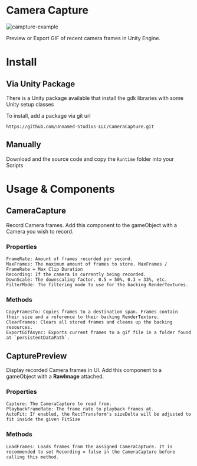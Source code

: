 # Camera Capture

![campture-example](.repo/example.gif)

Preview or Export GIF of recent camera frames in Unity Engine. 

# Install

## Via Unity Package

There is a Unity package available that install the gdk libraries with some Unity setup classes

To install, add a package via git url
```
https://github.com/Unnamed-Studios-LLC/CameraCapture.git
```

## Manually

Download and the source code and copy the `Runtime` folder into your Scripts

# Usage & Components

## CameraCapture
Record Camera frames. Add this component to the gameObject with a Camera you wish to record.

### Properties
```
FrameRate: Amount of frames recorded per second.
MaxFrames: The maximum amount of frames to store. MaxFrames / FrameRate = Max Clip Duration
Recording: If the camera is currently being recorded.
DownScale: The downscaling factor. 0.5 = 50%, 0.3 = 33%, etc.
FilterMode: The filtering mode to use for the backing RenderTextures.
```

### Methods
```
CopyFramesTo: Copies frames to a destination span. Frames contain their size and a reference to their backing RenderTexture.
ClearFrames: Clears all stored frames and cleans up the backing resources.
ExportGifAsync: Exports current frames to a gif file in a folder found at `persistentDataPath`.
```

## CapturePreview
Display recorded Camera frames in UI. Add this component to a gameObject with a **RawImage** attached.

### Properties
```
Capture: The CameraCapture to read from.
PlaybackFrameRate: The frame rate to playback frames at.
AutoFit: If enabled, the RectTransform's sizeDelta will be adjusted to fit inside the given FitSize
```

### Methods
```
LoadFrames: Loads frames from the assigned CameraCapture. It is recommended to set Recording = false in the CameraCapture before calling this method.
```